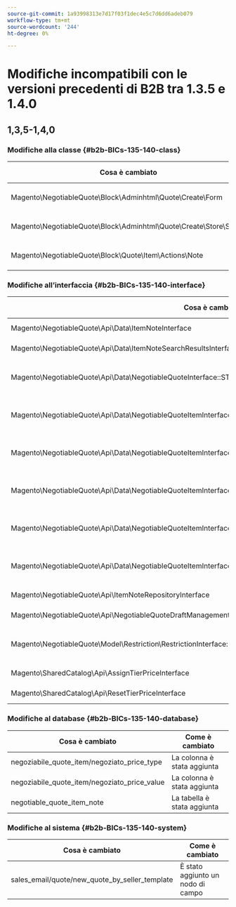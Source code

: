 ```yaml
---
source-git-commit: 1a93998313e7d17f03f1dec4e5c7d6dd6adeb079
workflow-type: tm+mt
source-wordcount: '244'
ht-degree: 0%

---
```

# Modifiche incompatibili con le versioni precedenti di B2B tra 1.3.5 e 1.4.0

## 1,3,5-1,4,0

### Modifiche alla classe {#b2b-BICs-135-140-class}

| Cosa è cambiato | Come è cambiato |
| --- | --- |
| Magento\NegotiableQuote\Block\Adminhtml\Quote\Create\Form | La classe è stata aggiunta. |
| Magento\NegotiableQuote\Block\Adminhtml\Quote\Create\Store\Select | La classe è stata aggiunta. |
| Magento\NegotiableQuote\Block\Quote\Item\Actions\Note | La classe è stata aggiunta. |

### Modifiche all’interfaccia {#b2b-BICs-135-140-interface}

| Cosa è cambiato | Come è cambiato |
| --- | --- |
| Magento\NegotiableQuote\Api\Data\ItemNoteInterface | Interfaccia aggiunta. |
| Magento\NegotiableQuote\Api\Data\ItemNoteSearchResultsInterface | Interfaccia aggiunta. |
| Magento\NegotiableQuote\Api\Data\NegotiableQuoteInterface::STATUS\_DRAFT\_BY\_ADMIN | La costante è stata aggiunta. |
| Magento\NegotiableQuote\Api\Data\NegotiableQuoteItemInterface::NEGOTIATED\_PRICE\_TYPE | La costante è stata aggiunta. |
| Magento\NegotiableQuote\Api\Data\NegotiableQuoteItemInterface::NEGOTIATED\_PRICE\_TYPE\_AMOUNT\_DISCOUNT | La costante è stata aggiunta. |
| Magento\NegotiableQuote\Api\Data\NegotiableQuoteItemInterface::NEGOTIATED\_PRICE\_TYPE\_PERCENTAGE\_DISCOUNT | La costante è stata aggiunta. |
| Magento\NegotiableQuote\Api\Data\NegotiableQuoteItemInterface::NEGOTIATED\_PRICE\_TYPE\_PROPOSED\_TOTAL | La costante è stata aggiunta. |
| Magento\NegotiableQuote\Api\Data\NegotiableQuoteItemInterface::NEGOTIATED\_PRICE\_VALUE | La costante è stata aggiunta. |
| Magento\NegotiableQuote\Api\ItemNoteRepositoryInterface | Interfaccia aggiunta. |
| Magento\NegotiableQuote\Api\NegotiableQuoteDraftManagementInterface | Interfaccia aggiunta. |
| Magento\NegotiableQuote\Model\Restriction\RestrictionInterface::ACTION\_VIEW | La costante è stata aggiunta. |
| Magento\SharedCatalog\Api\AssignTierPriceInterface | Interfaccia aggiunta. |
| Magento\SharedCatalog\Api\ResetTierPriceInterface | Interfaccia aggiunta. |

### Modifiche al database {#b2b-BICs-135-140-database}

| Cosa è cambiato | Come è cambiato |
| --- | --- |
| negoziabile\_quote\_item/negoziato\_price\_type | La colonna è stata aggiunta |
| negoziabile\_quote\_item/negoziato\_price\_value | La colonna è stata aggiunta |
| negotiable\_quote\_item\_note | La tabella è stata aggiunta |

### Modifiche al sistema {#b2b-BICs-135-140-system}

| Cosa è cambiato | Come è cambiato |
| --- | --- |
| sales\_email/quote/new\_quote\_by\_seller\_template | È stato aggiunto un nodo di campo |
